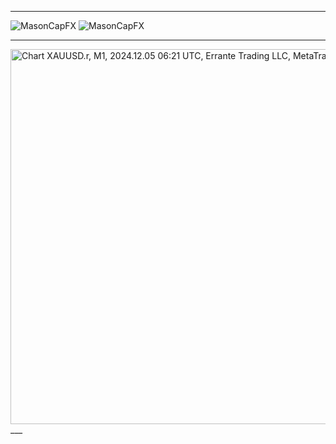 ___
![MasonCapFX](https://www.tradingview.com/x/KyVJoOk0/ "MasonCapFX")
![MasonCapFX](https://www.tradingview.com/x/ohoh5MsO/ "MasonCapFX")
___
<img src="https://charts.mql5.com/41/601/xauusd-r-m1-errante-trading-llc.png" loading="lazy" width="800" height="600" alt="Chart XAUUSD.r, M1, 2024.12.05 06:21 UTC, Errante Trading LLC, MetaTrader 5, Demo" title="Chart XAUUSD.r, M1, 2024.12.05 06:21 UTC, Errante Trading LLC, MetaTrader 5, Demo">
___